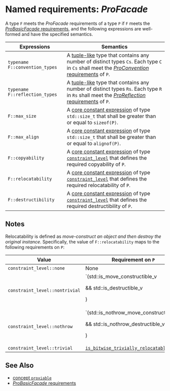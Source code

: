 # Named requirements: *ProFacade*

A type `F` meets the *ProFacade* requirements of a type `P` if `F` meets the [*ProBasicFacade* requirements](ProBasicFacade.md), and the following expressions are well-formed and have the specified semantics.

| Expressions                    | Semantics                                                    |
| ------------------------------ | ------------------------------------------------------------ |
| `typename F::convention_types` | A [tuple-like](https://en.cppreference.com/w/cpp/utility/tuple/tuple-like) type that contains any number of distinct types `Cs`. Each type `C` in `Cs` shall meet the [*ProConvention* requirements](ProConvention.md) of `P`. |
| `typename F::reflection_types` | A [tuple-like](https://en.cppreference.com/w/cpp/utility/tuple/tuple-like) type that contains any number of distinct types `Rs`. Each type `R` in `Rs` shall meet the [*ProReflection* requirements](ProReflection.md) of `P`. |
| `F::max_size`                  | A [core constant expression](https://en.cppreference.com/w/cpp/language/constant_expression) of type `std::size_t` that shall be greater than or equal to `sizeof(P)`. |
| `F::max_align`                 | A [core constant expression](https://en.cppreference.com/w/cpp/language/constant_expression) of type `std::size_t` that shall be greater than or equal to `alignof(P)`. |
| `F::copyability`               | A [core constant expression](https://en.cppreference.com/w/cpp/language/constant_expression) of type [`constraint_level`](constraint_level.md) that defines the required copyability of `P`. |
| `F::relocatability`            | A [core constant expression](https://en.cppreference.com/w/cpp/language/constant_expression) of type [`constraint_level`](constraint_level.md) that defines the required relocatability of `P`. |
| `F::destructibility`           | A [core constant expression](https://en.cppreference.com/w/cpp/language/constant_expression) of type [`constraint_level`](constraint_level.md) that defines the required destructibility of `P`. |

## Notes

Relocatability is defined as *move-construct an object and then destroy the original instance*. Specifically, the value of `F::relocatability` maps to the following requirements on `P`:

| Value                          | Requirement on `P`                                           |
| ------------------------------ | ------------------------------------------------------------ |
| `constraint_level::none`       | None                                                         |
| `constraint_level::nontrivial` | `(std::is_move_constructible_v<P> && std::is_destructible_v<P>) || `[`is_bitwise_trivially_relocatable_v<P>`](is_bitwise_trivially_relocatable.md) |
| `constraint_level::nothrow`    | `(std::is_nothrow_move_constructible_v<P> && std::is_nothrow_destructible_v<P>) || `[`is_bitwise_trivially_relocatable_v<P>`](is_bitwise_trivially_relocatable.md) |
| `constraint_level::trivial`    | [`is_bitwise_trivially_relocatable_v<P>`](is_bitwise_trivially_relocatable.md) |

## See Also

- [concept `proxiable`](proxiable.md)
- [*ProBasicFacade* requirements](ProBasicFacade.md)

